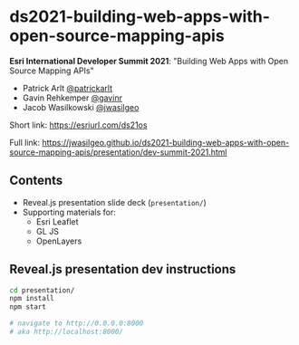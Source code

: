 # ds2021-building-web-apps-with-open-source-mapping-apis

**Esri International Developer Summit 2021**: "Building Web Apps with Open Source Mapping APIs"

- Patrick Arlt [@patrickarlt](https://github.com/patrickarlt)
- Gavin Rehkemper [@gavinr](https://github.com/gavinr)
- Jacob Wasilkowski [@jwasilgeo](https://github.com/gavinr)

Short link: <https://esriurl.com/ds21os>

Full link: <https://jwasilgeo.github.io/ds2021-building-web-apps-with-open-source-mapping-apis/presentation/dev-summit-2021.html>

## Contents

- Reveal.js presentation slide deck (`presentation/`)
- Supporting materials for:
  - Esri Leaflet
  - GL JS
  - OpenLayers

## Reveal.js presentation dev instructions

```bash
cd presentation/
npm install
npm start

# navigate to http://0.0.0.0:8000
# aka http://localhost:8000/
```
